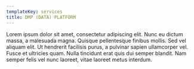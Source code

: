 ```yaml
---
templateKey: services
title: DMP (DATA) PLATFORM
---
```

Lorem ipsum dolor sit amet, consectetur adipiscing elit. Nunc eu dictum massa, a malesuada magna. Quisque pellentesque finibus mollis. Sed vel aliquam elit. Ut hendrerit facilisis purus, a pulvinar sapien ullamcorper vel. Fusce et ultricies quam. Nulla tincidunt erat quis dui semper blandit. Nam semper felis vel nunc laoreet, vitae laoreet metus interdum.
